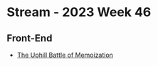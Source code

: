 # Stream - 2023 Week 46

## Front-End

- [The Uphill Battle of Memoization](https://tkdodo.eu/blog/the-uphill-battle-of-memoization)

